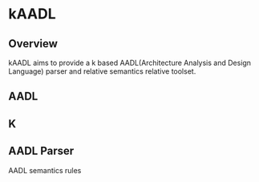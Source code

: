 kAADL
==========================================================================

Overview
--------------------------------------------------------------------------
 kAADL aims to provide a k based AADL(Architecture Analysis and Design Language) 
 parser and relative semantics relative toolset.

AADL
--------------------------------------------------------------------------


K
--------------------------------------------------------------------------

AADL Parser
--------------------------------------------------------------------------

AADL semantics rules